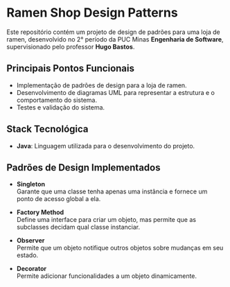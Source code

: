 # Ramen Shop Design Patterns
Este repositório contém um projeto de design de padrões para uma loja de ramen, desenvolvido no 2° período da PUC Minas **Engenharia de Software**, supervisionado pelo professor **Hugo Bastos**.  

## Principais Pontos Funcionais  

- Implementação de padrões de design para a loja de ramen.  
- Desenvolvimento de diagramas UML para representar a estrutura e o comportamento do sistema.  
- Testes e validação do sistema.  

## Stack Tecnológica  

- **Java**: Linguagem utilizada para o desenvolvimento do projeto.  

## Padrões de Design Implementados  

- **Singleton**  
  Garante que uma classe tenha apenas uma instância e fornece um ponto de acesso global a ela.  

- **Factory Method**  
  Define uma interface para criar um objeto, mas permite que as subclasses decidam qual classe instanciar.  

- **Observer**  
  Permite que um objeto notifique outros objetos sobre mudanças em seu estado.  

- **Decorator**  
  Permite adicionar funcionalidades a um objeto dinamicamente.  
